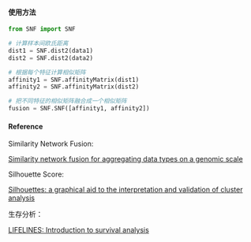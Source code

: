 #### 使用方法
```python
from SNF import SNF

# 计算样本间欧氏距离
dist1 = SNF.dist2(data1)
dist2 = SNF.dist2(data2)

# 根据每个特征计算相似矩阵
affinity1 = SNF.affinityMatrix(dist1)
affinity2 = SNF.affinityMatrix(dist2)

# 把不同特征的相似矩阵融合成一个相似矩阵
fusion = SNF.SNF([affinity1, affinity2])
```

#### Reference

Similarity Network Fusion:

[Similarity network fusion for aggregating data types on a genomic scale](https://www.nature.com/articles/nmeth.2810)

Silhouette Score:

[Silhouettes: a graphical aid to the interpretation and validation of cluster analysis](https://www.sciencedirect.com/science/article/pii/0377042787901257)

生存分析：

[LIFELINES: Introduction to survival analysis](https://lifelines.readthedocs.io/en/latest/Survival%20Analysis%20intro.html#introduction-to-survival-analysis)

